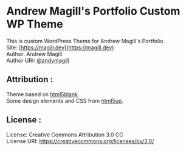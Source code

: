 # Andrew Magill's Portfolio Custom WP Theme 

This is custom WordPress Theme for Andrew Magill's Portfolio.  
Site: [https://magill.dev](https://magill.dev)  
Author: Andrew Magill  
Author URI: [@andymagill](https://github.com/andymagill)

## Attribution :
Theme based on [html5blank](http://html5blank.com/).  
Some design elements and CSS from [html5up](http://html5up.com/).  

## License :
License: Creative Commons Attribution 3.0 CC  
License URI: https://creativecommons.org/licenses/by/3.0/
